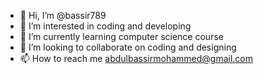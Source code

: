 - 👋 Hi, I’m @bassir789
- 👀 I’m interested in coding and developing
- 🌱 I’m currently learning computer science course
- 💞️ I’m looking to collaborate on coding and designing
- 📫 How to reach me abdulbassirmohammed@gmail.com

<!---
bassir789/bassir789 is a ✨ special ✨ repository because its `README.md` (this file) appears on your GitHub profile.
You can click the Preview link to take a look at your changes.
--->
